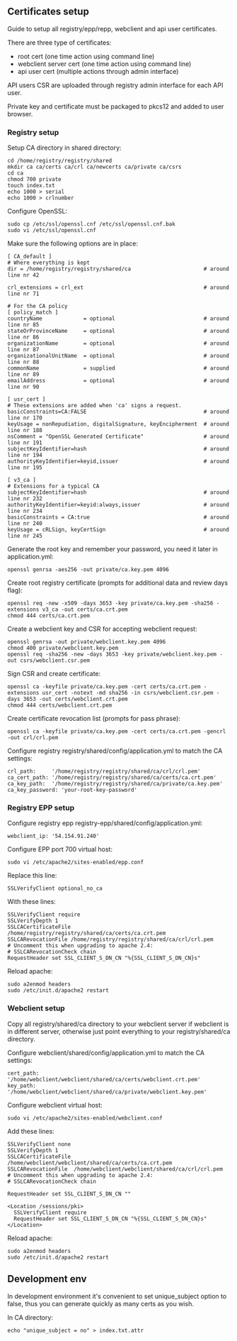 Certificates setup
------------------

Guide to setup all registry/epp/repp, webclient and api user certificates.

There are three type of certificates:

* root cert (one time action using command line)
* webclient server cert (one time action using command line)
* api user cert (multiple actions through admin interface)

API users CSR are uploaded through registry admin interface for each API user.

Private key and certificate must be packaged to pkcs12 and added to user browser.


### Registry setup

Setup CA directory in shared directory:

    cd /home/registry/registry/shared
    mkdir ca ca/certs ca/crl ca/newcerts ca/private ca/csrs
    cd ca
    chmod 700 private
    touch index.txt
    echo 1000 > serial
    echo 1000 > crlnumber

Configure OpenSSL:

    sudo cp /etc/ssl/openssl.cnf /etc/ssl/openssl.cnf.bak
    sudo vi /etc/ssl/openssl.cnf

Make sure the following options are in place:

    [ CA_default ]
    # Where everything is kept
    dir = /home/registry/registry/shared/ca                       # around line nr 42

    crl_extensions = crl_ext                                      # around line nr 71

    # For the CA policy
    [ policy_match ]
    countryName             = optional                            # around line nr 85
    stateOrProvinceName     = optional                            # around line nr 86
    organizationName        = optional                            # around line nr 87
    organizationalUnitName  = optional                            # around line nr 88
    commonName              = supplied                            # around line nr 89
    emailAddress            = optional                            # around line nr 90

    [ usr_cert ]
    # These extensions are added when 'ca' signs a request.
    basicConstraints=CA:FALSE                                     # around line nr 170
    keyUsage = nonRepudiation, digitalSignature, keyEncipherment  # around line nr 188
    nsComment = "OpenSSL Generated Certificate"                   # around line nr 191
    subjectKeyIdentifier=hash                                     # around line nr 194
    authorityKeyIdentifier=keyid,issuer                           # around line nr 195

    [ v3_ca ]
    # Extensions for a typical CA
    subjectKeyIdentifier=hash                                     # around line nr 232
    authorityKeyIdentifier=keyid:always,issuer                    # around line nr 234
    basicConstraints = CA:true                                    # around line nr 240
    keyUsage = cRLSign, keyCertSign                               # around line nr 245

Generate the root key and remember your password, you need it later in application.yml: 

    openssl genrsa -aes256 -out private/ca.key.pem 4096

Create root registry certificate (prompts for additional data and review days flag):

    openssl req -new -x509 -days 3653 -key private/ca.key.pem -sha256 -extensions v3_ca -out certs/ca.crt.pem
    chmod 444 certs/ca.crt.pem

Create a webclient key and CSR for accepting webclient request:

    openssl genrsa -out private/webclient.key.pem 4096
    chmod 400 private/webclient.key.pem
    openssl req -sha256 -new -days 3653 -key private/webclient.key.pem -out csrs/webclient.csr.pem

Sign CSR and create certificate:

    openssl ca -keyfile private/ca.key.pem -cert certs/ca.crt.pem -extensions usr_cert -notext -md sha256 -in csrs/webclient.csr.pem -days 3653 -out certs/webclient.crt.pem
    chmod 444 certs/webclient.crt.pem

Create certificate revocation list (prompts for pass phrase):

    openssl ca -keyfile private/ca.key.pem -cert certs/ca.crt.pem -gencrl -out crl/crl.pem

Configure registry registry/shared/config/application.yml to match the CA settings:

    crl_path:     '/home/registry/registry/shared/ca/crl/crl.pem'
    ca_cert_path: '/home/registry/registry/shared/ca/certs/ca.crt.pem'
    ca_key_path:  '/home/registry/registry/shared/ca/private/ca.key.pem'
    ca_key_password: 'your-root-key-password'


### Registry EPP setup

Configure registry epp registry-epp/shared/config/application.yml:

    webclient_ip: '54.154.91.240'

Configure EPP port 700 virtual host:

    sudo vi /etc/apache2/sites-enabled/epp.conf

Replace this line:

    SSLVerifyClient optional_no_ca

With these lines:

    SSLVerifyClient require
    SSLVerifyDepth 1
    SSLCACertificateFile /home/registry/registry/shared/ca/certs/ca.crt.pem
    SSLCARevocationFile /home/registry/registry/shared/ca/crl/crl.pem
    # Uncomment this when upgrading to apache 2.4:
    # SSLCARevocationCheck chain
    RequestHeader set SSL_CLIENT_S_DN_CN "%{SSL_CLIENT_S_DN_CN}s"

Reload apache:

    sudo a2enmod headers
    sudo /etc/init.d/apache2 restart


### Webclient setup

Copy all registry/shared/ca directory to your webclient server if webclient is in different server,
otherwise just point everything to your registry/shared/ca directory.

Configure webclient/shared/config/application.yml to match the CA settings:

    cert_path: '/home/webclient/webclient/shared/ca/certs/webclient.crt.pem'
    key_path:  '/home/webclient/webclient/shared/ca/private/webclient.key.pem'

Configure webclient virtual host:

    sudo vi /etc/apache2/sites-enabled/webclient.conf

Add these lines:

    SSLVerifyClient none
    SSLVerifyDepth 1
    SSLCACertificateFile /home/webclient/webclient/shared/ca/certs/ca.crt.pem
    SSLCARevocationFile  /home/webclient/webclient/shared/ca/crl/crl.pem
    # Uncomment this when upgrading to apache 2.4:
    # SSLCARevocationCheck chain

    RequestHeader set SSL_CLIENT_S_DN_CN ""

    <Location /sessions/pki>
      SSLVerifyClient require
      RequestHeader set SSL_CLIENT_S_DN_CN "%{SSL_CLIENT_S_DN_CN}s"
    </Location> 

Reload apache:

    sudo a2enmod headers
    sudo /etc/init.d/apache2 restart


Development env
---------------

In development environment it's convenient to set unique_subject option to false,
thus you can generate quickly as many certs as you wish.

In CA directory:

    echo "unique_subject = no" > index.txt.attr
